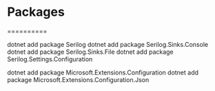 # Packages
==========

dotnet add package Serilog
dotnet add package Serilog.Sinks.Console
dotnet add package Serilog.Sinks.File
dotnet add package Serilog.Settings.Configuration

dotnet add package Microsoft.Extensions.Configuration
dotnet add package Microsoft.Extensions.Configuration.Json